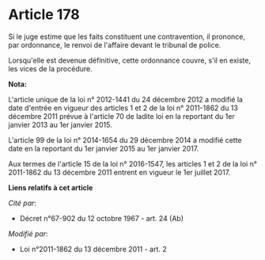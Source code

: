# Article 178

Si le juge estime que les faits constituent une contravention, il prononce, par ordonnance, le renvoi de l'affaire devant le
tribunal de police.

Lorsqu'elle est devenue définitive, cette ordonnance couvre, s'il en existe, les vices de la procédure.

**Nota:**

L'article unique de la loi n° 2012-1441 du 24 décembre 2012 a modifié la date d'entrée en vigueur des articles 1 et 2 de la
loi n° 2011-1862 du 13 décembre 2011 prévue à l'article 70 de ladite loi en la reportant du 1er janvier 2013 au 1er janvier
2015.

L'article 99 de la loi n° 2014-1654 du 29 décembre 2014 a modifié cette date en la reportant du 1er janvier 2015 au 1er
janvier 2017.

Aux termes de l'article 15 de la loi n° 2016-1547, les articles 1 et 2 de la loi n° 2011-1862 du 13 décembre 2011 entrent en
vigueur le 1er juillet 2017.

**Liens relatifs à cet article**

_Cité par_:

  - Décret n°67-902 du 12 octobre 1967 - art. 24 (Ab)

_Modifié par_:

  - Loi n°2011-1862 du 13 décembre 2011 - art. 2
